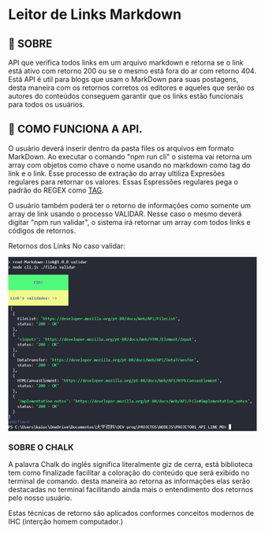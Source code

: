 # Leitor de Links Markdown

## :thought_balloon: SOBRE

API que verifica todos links em um arquivo markdown e retorna se o link está ativo com retorno 200 ou se o mesmo está fora do ar com retorno 404. Está API é util para blogs que usam o MarkDown para suas postagens, desta maneira com os retornos corretos os editores e aqueles que serão os autores do conteúdos conseguem garantir que os links estão funcionais para todos os usuários.

## :speech_balloon: COMO FUNCIONA A API.

O usuário deverá inserir dentro da pasta files os arquivos em formato MarkDown.
Ao executar o comando "npm run cli" o sistema vai retorna um array com objetos como chave o nome usando no markdown como tag do link e o link. Esse processo de extração do array ultiliza Expresões regulares para retornar os valores. Essas Espressões regulares pega o padrão do REGEX como [TAG](link).

O usuário também poderá ter o retorno de informações como somente um array de link usando o processo VALIDAR. Nesse caso o mesmo deverá digitar "npm run validar", o sistema irá retornar um array com todos links e códigos de retornos.

Retornos dos Links No caso validar: 

<img align="center" alt="retornos API" src="./src/retornos.png">

### SOBRE O CHALK

A palavra Chalk do inglês significa literalmente giz de cerra, está biblioteca tem como finalizade facilitar a coloração do conteúdo que será exibido no terminal de comando. desta maneira ao retorna as informações elas serão destacadas no terminal facilitando ainda mais o entendimento dos retornos pelo nosso usuário.

Estas técnicas de retorno são aplicados conformes conceitos modernos de IHC (interção homem computador.)


